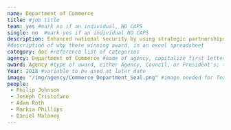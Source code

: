 ```yaml
---
name: Department of Commerce
title: #job title
team: yes #mark no if an individual, NO CAPS
single: no  #mark yes if an individual NO CAPS
description: Enhanced national security by using strategic partnerships and advanced analytics to prevent the diversion of US good and technology to weapons of mass destruction and sanctioned programs.
#description of why there winning award, in an excel spreadsheet
category: doc #reference list of categories
agency: Department of Commerce #name of agency, capitalize first letter of each name
award: Agency #type of award, either Agency, Council, or President's; this is case sensitive so make sure to match the options listed exactly. This section generates the format of the card
Year: 2018 #variable to be used at later date
image: "/img/agency/Commerce_Department_Seal.png" #image needed for Team award (agency seal) and President's award (headshot); leave empty if and individual Agency award
people:
 - Philip Johnson
 - Joseph Cristofaro
 - Adam Roth
 - Markia Phillips
 - Daniel Maloney
---
```


